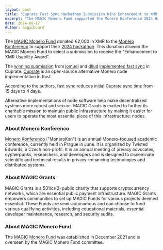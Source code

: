```yaml
---
layout: post
title: "Cuprate Fast Sync Hackathon Submission Wins Enhancement to XMR Usability Award"
excerpt: "The MAGIC Monero Fund supported the Monero Konferenco 2024 Hackathon, and the winner of the prize implemented fast sync for Cuprate, a Monero node implementation in Rust."
date: 2024-06-17
Author: magicboard
---
```


The [MAGIC Monero Fund](/funds/monero) donated €2,000 in XMR to the [Monero Konferenco](https://monerokon.org) to support their [2024 hackathon](https://monerokon.devfolio.co/). This donation allowed the MAGIC Monero Fund to select a submission to receive the "Enhancement to XMR Usability Award".

The [winning submission](https://github.com/dllud/fast-sync-pitch) from [jomuel](https://github.com/jomuel) and [dllud](https://github.com/dllud/) [implemented fast sync](https://github.com/Cuprate/cuprate/pull/155) in Cuprate. [Cuprate](https://github.com/Cuprate/cuprate) is an open-source alternative Monero node implementation in Rust.

According to the authors, fast sync reduces initial Cuprate sync time from 15 days to 4 days.

Alternative implementations of node software help make decentralized systems more robust and secure. MAGIC Grants is excited to further its charitable mission to maintain public infrastructure by making it easier for users to operate the most essential piece of this infrastructure: nodes.

### About Monero Konferenco

[Monero Konferenco](https://monerokon.org) ("MoneroKon") is an annual Monero-focused academic conference, currently held in Prague in June. It is organized by Twisted Edwards, a Czech non-profit. It is an annual meeting of privacy advocates, cypherpunks, researchers, and developers and is designed to disseminate scientific and technical results in privacy-enhancing technologies and distributed systems.

### About MAGIC Grants

MAGIC Grants is a 501(c)(3) public charity that supports cryptocurrency networks, which are essential public payment infrastructure. MAGIC Grants empowers communities to set up MAGIC Funds for various projects deemed essential. These Funds are semi-autonomous and can choose to fund various qualifying activities, including educational materials, essential developer maintenance, research, and security audits.

### About MAGIC Monero Fund

The [MAGIC Monero Fund](/funds/monero) was established in December 2021 and is overseen by the MAGIC Monero Fund committee.
